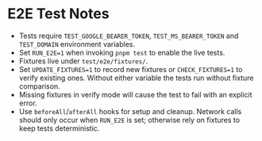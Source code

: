 # E2E Test Notes

- Tests require `TEST_GOOGLE_BEARER_TOKEN`, `TEST_MS_BEARER_TOKEN` and
  `TEST_DOMAIN` environment variables.
- Set `RUN_E2E=1` when invoking `pnpm test` to enable the live tests.
- Fixtures live under `test/e2e/fixtures/`.
- Set `UPDATE_FIXTURES=1` to record new fixtures or `CHECK_FIXTURES=1` to
  verify existing ones. Without either variable the tests run without fixture
  comparison.
- Missing fixtures in verify mode will cause the test to fail with an explicit
  error.
- Use `beforeAll`/`afterAll` hooks for setup and cleanup. Network calls should
  only occur when `RUN_E2E` is set; otherwise rely on fixtures to keep tests
  deterministic.
